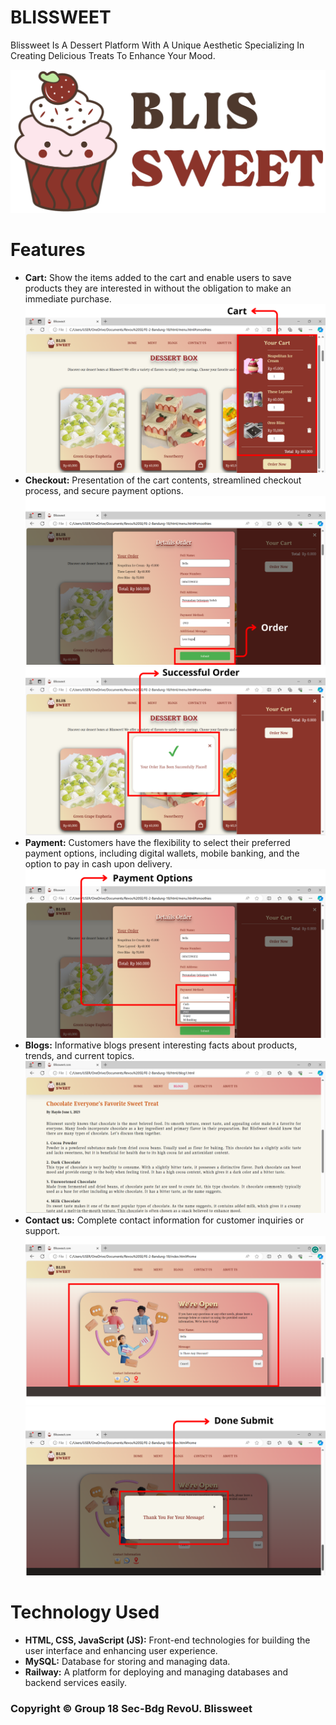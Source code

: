 # BLISSWEET
Blissweet Is A Dessert Platform With A Unique Aesthetic Specializing In Creating Delicious Treats To Enhance Your Mood.


![Alt text](https://github.com/Kampus-Merdeka-Software-Engineering/FE-2-Bandung-18/blob/main/assets/image_home/Logo.png?raw=true)

# Features
* <b>Cart:</b> Show the items added to the cart and enable users to save products they are interested in without the obligation to make an immediate purchase.
  ![Alt text](https://github.com/Kampus-Merdeka-Software-Engineering/FE-2-Bandung-18/blob/main/assets/image_readme/4.png?raw=true)
* <b>Checkout:</b> Presentation of the cart contents, streamlined checkout process, and secure payment options.
  ![Alt text](https://github.com/Kampus-Merdeka-Software-Engineering/FE-2-Bandung-18/blob/main/assets/image_readme/5.png?raw=true)
  ![Alt text](https://github.com/Kampus-Merdeka-Software-Engineering/FE-2-Bandung-18/blob/main/assets/image_readme/6.png?raw=true)
* <b>Payment:</b> Customers have the flexibility to select their preferred payment options, including digital wallets, mobile banking, and the option to pay in cash upon delivery.
  ![Alt text](https://github.com/Kampus-Merdeka-Software-Engineering/FE-2-Bandung-18/blob/main/assets/image_readme/3.png?raw=true)
* <b>Blogs:</b> Informative blogs present interesting facts about products, trends, and current topics.
  ![Alt text](https://github.com/Kampus-Merdeka-Software-Engineering/FE-2-Bandung-18/blob/main/assets/image_readme/7.png?raw=true)
* <b>Contact us:</b> Complete contact information for customer inquiries or support.
  ![Alt text](https://github.com/Kampus-Merdeka-Software-Engineering/FE-2-Bandung-18/blob/main/assets/image_readme/2.png?raw=true)
  ![Alt text](https://github.com/Kampus-Merdeka-Software-Engineering/FE-2-Bandung-18/blob/main/assets/image_readme/1.png?raw=true)
  
# Technology Used
* <b>HTML, CSS, JavaScript (JS):</b> Front-end technologies for building the user interface and enhancing user experience.
* <b>MySQL:</b> Database for storing and managing data.
* <b>Railway:</b> A platform for deploying and managing databases and backend services easily.

### Copyright © Group 18 Sec-Bdg RevoU. Blissweet
